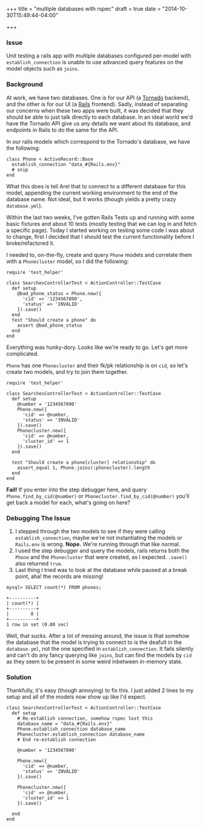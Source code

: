 +++
title = "multiple databases with rspec"
draft = true
date = "2014-10-30T15:49:44-04:00"

+++


### Issue

Unit testing a rails app with multiple databases configured per-model with `establish_connection` is unable to use advanced query features on the model objects such as `joins`.

### Background

At work, we have two databases. One is for our API (a [Tornado](http://www.tornadoweb.org/en/stable/) backend), and the other is for our UI (a [Rails](http://rubyonrails.org) frontend). Sadly, instead of separating our concerns when these two apps were built, it was decided that they should be able to just talk directly to each database. In an ideal world we'd have the Tornado API give us any details we want about its database, and endpoints in Rails to do the same for the API.

In our rails models which correspond to the Tornado's database, we have the following:

```language-ruby
class Phone < ActiveRecord::Base
  establish_connection "data_#{Rails.env}"
  # snip
end
```

What this does is tell Arel that to connect to a different database for this model, appending the current working environment to the end of the database name. Not ideal, but it works (though yields a pretty crazy `database.yml`).

Within the last two weeks, I've gotten Rails Tests up and running with some basic fixtures and about 10 tests (mostly testing that we can log in and fetch a specific page). Today I started working on testing some code I was about to change, first I decided that I should test the current functionality before I broke/refactored it.

I needed to, on-the-fly, create and query `Phone` models and correlate them with a `Phonecluster` model, so I did the following:

```language-ruby
require 'test_helper'

class SearchesControllerTest < ActionController::TestCase
  def setup
    @bad_phone_status = Phone.new({
      'cid' => '1234567890',
      'status' => 'INVALID'
    }).save()
  end
  test "Should create a phone" do
    assert @bad_phone_status
  end
end
```

Everything was hunky-dory. Looks like we're ready to go. Let's get more complicated.

`Phone` has one `Phonecluster` and their fk/pk relationship is on `cid`, so let's create two models, and try to join them together.

```language-ruby
require 'test_helper'

class SearchesControllerTest < ActionController::TestCase
  def setup
    @number = '1234567890'
    Phone.new({
      'cid' => @number,
      'status' => 'INVALID'
    }).save()
    Phonecluster.new({
      'cid' => @number,
      'cluster_id' => 1
    }).save()
  end
  
  test "Should create a phone[cluster] relationship" do
    assert_equal 1, Phone.joins(:phonecluster).length
  end
end
```

__Fail!__ If you enter into the step debugger here, and query `Phone.find_by_cid(@number)` or `Phonecluster.find_by_cid(@number)` you'll get back a model for each, what's going on here?

### Debugging The Issue

1. I stepped through the two models to see if they were calling `establish_connection`, maybe we're not instantiating the models or `Rails.env` is wrong. __Nope.__ We're running through that like normal.
1. I used the step debugger and query the models, rails returns both the `Phone` and the `Phonecluster` that were created, as I expected. `.save()` also returned `true`.
1. Last thing I tried was to look at the database while paused at a break point, aha! the records are missing!
```language-sql
mysql> SELECT count(*) FROM phones;
```
```
+----------+
| count(*) |
+----------+
|        0 |
+----------+
1 row in set (0.00 sec)
```

Well, that sucks. After a lot of messing around, the issue is that somehow the database that the model is trying to connect to is the deafult in the `database.yml`, not the one specified in `establish_connection`. It fails silently and can't do any fancy querying like `joins`, but can find the models by `cid` as they seem to be present in some weird inbetween in-memory state.

### Solution

Thankfully, it's easy (though annoying) to fix this. I just added 2 lines to my setup and all of the models now show up like I'd expect.
```language-ruby
class SearchesControllerTest < ActionController::TestCase
  def setup
    # Re-establish connection, somehow rspec lost this
    database_name = "data_#{Rails.env}"
    Phone.establish_connection database_name
    Phonecluster.establish_connection database_name
    # End re-establish connection
    
    @number = '1234567890'
    
    Phone.new({
      'cid' => @number,
      'status' => 'INVALID'
    }).save()
    
    Phonecluster.new({
      'cid' => @number,
      'cluster_id' => 1
    }).save()
    
  end
end
```
